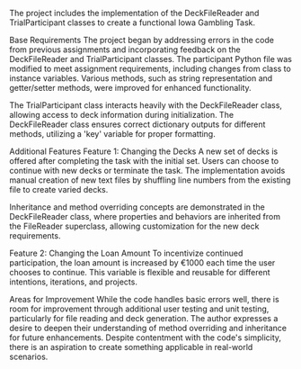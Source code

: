 The project includes the implementation of the DeckFileReader and TrialParticipant classes to create a functional Iowa Gambling Task.

Base Requirements
The project began by addressing errors in the code from previous assignments and incorporating feedback on the 
DeckFileReader and TrialParticipant classes. The participant Python file was modified to meet assignment requirements, 
including changes from class to instance variables. Various methods, such as string representation and getter/setter methods,
were improved for enhanced functionality.

The TrialParticipant class interacts heavily with the DeckFileReader class,
allowing access to deck information during initialization. The DeckFileReader class ensures correct dictionary 
outputs for different methods, utilizing a 'key' variable for proper formatting.

Additional Features
Feature 1: Changing the Decks
A new set of decks is offered after completing the task with the initial set. 
Users can choose to continue with new decks or terminate the task. The 
implementation avoids manual creation of new text files by shuffling line numbers from the
existing file to create varied decks.

Inheritance and method overriding concepts are demonstrated in the DeckFileReader class, 
where properties and behaviors are inherited from the FileReader superclass, allowing customization 
for the new deck requirements.

Feature 2: Changing the Loan Amount
To incentivize continued participation, the loan amount is 
increased by €1000 each time the user chooses to continue.
This variable is flexible and reusable for different intentions, 
iterations, and projects.

Areas for Improvement
While the code handles basic errors well, there is room for improvement through additional 
user testing and unit testing, particularly for file reading and deck generation. The author 
expresses a desire to deepen their understanding of method overriding and inheritance for future 
enhancements. Despite contentment with the code's simplicity, there is an aspiration to
create something applicable in real-world scenarios.
